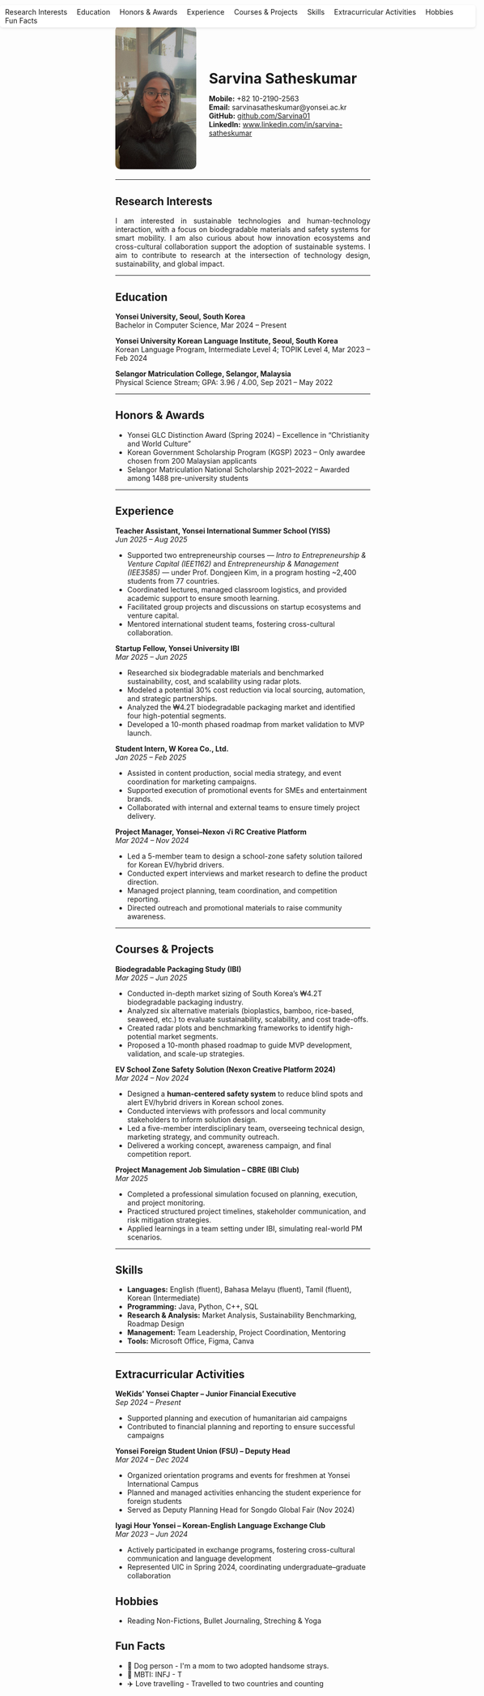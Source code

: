 <div style="position: fixed; top: 10px; right: 20px; background-color: white; padding: 5px 10px; border-radius: 5px; box-shadow: 0px 2px 5px rgba(0,0,0,0.1);">
  <a href="#research-interests" style="margin-right:15px; text-decoration:none;">Research Interests</a>
  <a href="#education" style="margin-right:15px; text-decoration:none;">Education</a>
  <a href="#honors--awards" style="margin-right:15px; text-decoration:none;">Honors & Awards</a>
  <a href="#experience" style="margin-right:15px; text-decoration:none;">Experience</a>
  <a href="#courses--projects" style="margin-right:15px; text-decoration:none;">Courses & Projects</a>
  <a href="#skills" style="margin-right:15px; text-decoration:none;">Skills</a>
  <a href="#extracurricular-activities" style="margin-right:15px; text-decoration:none;">Extracurricular Activities</a>
  <a href="#hobbies" style="margin-right:15px; text-decoration:none;">Hobbies</a>
  <a href="#fun-facts" style="text-decoration:none;">Fun Facts</a>
</div>

<div style="display: flex; align-items: center; margin-bottom: 20px;">
  <img src="assets/images/profile.jpg" alt="Profile photo" width="160" style="border-radius: 10px; margin-right: 25px;">
  <div>
    <h1 style="margin-bottom: 5px;">Sarvina Satheskumar</h1>
    <p>
      <strong>Mobile:</strong> +82 10-2190-2563<br>
      <strong>Email:</strong> sarvinasatheskumar@yonsei.ac.kr<br>
      <strong>GitHub:</strong> <a href="https://github.com/Sarvina01">github.com/Sarvina01</a><br>
      <strong>LinkedIn:</strong> <a href="https://www.linkedin.com/in/sarvina-satheskumar">www.linkedin.com/in/sarvina-satheskumar</a>
    </p>
  </div>
</div>

---

## Research Interests
<div style="text-align: justify;">
I am interested in sustainable technologies and human-technology interaction, with a focus on biodegradable materials and safety systems for smart mobility. I am also curious about how innovation ecosystems and cross-cultural collaboration support the adoption of sustainable systems. I aim to contribute to research at the intersection of technology design, sustainability, and global impact.
</div>

---

## Education
**Yonsei University, Seoul, South Korea**  
Bachelor in Computer Science, Mar 2024 – Present

**Yonsei University Korean Language Institute, Seoul, South Korea**  
Korean Language Program, Intermediate Level 4; TOPIK Level 4, Mar 2023 – Feb 2024

**Selangor Matriculation College, Selangor, Malaysia**  
Physical Science Stream; GPA: 3.96 / 4.00, Sep 2021 – May 2022

---

## Honors & Awards
- Yonsei GLC Distinction Award (Spring 2024) – Excellence in “Christianity and World Culture”  
- Korean Government Scholarship Program (KGSP) 2023 – Only awardee chosen from 200 Malaysian applicants  
- Selangor Matriculation National Scholarship 2021–2022 – Awarded among 1488 pre-university students

---

## Experience

**Teacher Assistant, Yonsei International Summer School (YISS)**  
*Jun 2025 – Aug 2025*  
- Supported two entrepreneurship courses — *Intro to Entrepreneurship & Venture Capital (IEE1162)* and *Entrepreneurship & Management (IEE3585)* — under Prof. Dongjeen Kim, in a program hosting ~2,400 students from 77 countries.  
- Coordinated lectures, managed classroom logistics, and provided academic support to ensure smooth learning.  
- Facilitated group projects and discussions on startup ecosystems and venture capital.  
- Mentored international student teams, fostering cross-cultural collaboration.

**Startup Fellow, Yonsei University IBI**  
*Mar 2025 – Jun 2025*  
- Researched six biodegradable materials and benchmarked sustainability, cost, and scalability using radar plots.  
- Modeled a potential 30% cost reduction via local sourcing, automation, and strategic partnerships.  
- Analyzed the ₩4.2T biodegradable packaging market and identified four high-potential segments.  
- Developed a 10-month phased roadmap from market validation to MVP launch.

**Student Intern, W Korea Co., Ltd.**  
*Jan 2025 – Feb 2025*  
- Assisted in content production, social media strategy, and event coordination for marketing campaigns.  
- Supported execution of promotional events for SMEs and entertainment brands.  
- Collaborated with internal and external teams to ensure timely project delivery.

**Project Manager, Yonsei–Nexon √i RC Creative Platform**  
*Mar 2024 – Nov 2024*  
- Led a 5-member team to design a school-zone safety solution tailored for Korean EV/hybrid drivers.  
- Conducted expert interviews and market research to define the product direction.  
- Managed project planning, team coordination, and competition reporting.  
- Directed outreach and promotional materials to raise community awareness.

---

## Courses & Projects

**Biodegradable Packaging Study (IBI)**  
*Mar 2025 – Jun 2025*  
- Conducted in-depth market sizing of South Korea’s ₩4.2T biodegradable packaging industry.  
- Analyzed six alternative materials (bioplastics, bamboo, rice-based, seaweed, etc.) to evaluate sustainability, scalability, and cost trade-offs.  
- Created radar plots and benchmarking frameworks to identify high-potential market segments.  
- Proposed a 10-month phased roadmap to guide MVP development, validation, and scale-up strategies.

**EV School Zone Safety Solution (Nexon Creative Platform 2024)**  
*Mar 2024 – Nov 2024*  
- Designed a **human-centered safety system** to reduce blind spots and alert EV/hybrid drivers in Korean school zones.  
- Conducted interviews with professors and local community stakeholders to inform solution design.  
- Led a five-member interdisciplinary team, overseeing technical design, marketing strategy, and community outreach.  
- Delivered a working concept, awareness campaign, and final competition report.

**Project Management Job Simulation – CBRE (IBI Club)**  
*Mar 2025*  
- Completed a professional simulation focused on planning, execution, and project monitoring.  
- Practiced structured project timelines, stakeholder communication, and risk mitigation strategies.  
- Applied learnings in a team setting under IBI, simulating real-world PM scenarios.

---

## Skills
- **Languages:** English (fluent), Bahasa Melayu (fluent), Tamil (fluent), Korean (Intermediate)  
- **Programming:** Java, Python, C++, SQL  
- **Research & Analysis:** Market Analysis, Sustainability Benchmarking, Roadmap Design  
- **Management:** Team Leadership, Project Coordination, Mentoring  
- **Tools:** Microsoft Office, Figma, Canva

---

## Extracurricular Activities
**WeKids’ Yonsei Chapter – Junior Financial Executive**  
*Sep 2024 – Present*  
- Supported planning and execution of humanitarian aid campaigns  
- Contributed to financial planning and reporting to ensure successful campaigns

**Yonsei Foreign Student Union (FSU) – Deputy Head**  
*Mar 2024 – Dec 2024*  
- Organized orientation programs and events for freshmen at Yonsei International Campus  
- Planned and managed activities enhancing the student experience for foreign students  
- Served as Deputy Planning Head for Songdo Global Fair (Nov 2024)

**Iyagi Hour Yonsei – Korean-English Language Exchange Club**  
*Mar 2023 – Jun 2024*  
- Actively participated in exchange programs, fostering cross-cultural communication and language development  
- Represented UIC in Spring 2024, coordinating undergraduate–graduate collaboration

## Hobbies
- Reading Non-Fictions, Bullet Journaling, Streching & Yoga

## Fun Facts
- 🐶 Dog person - I'm a mom to two adopted handsome strays.
- 🧠 MBTI: INFJ - T 
- ✈️ Love travelling - Travelled to two countries and counting
